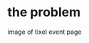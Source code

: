 ---
---
<NovaMantis></NovaMantis>
# the problem

image of tixel event page

<!--
- tixel event page
  - currently running on laravel
  - although cached, we had high server costs and sometimes experienced downtime with popular events

- type of page:
  - high traffic
  - infrequent content updates

- what we wanted to achieve
  - better seo
  - more reliable uptime
  - better performance
-->